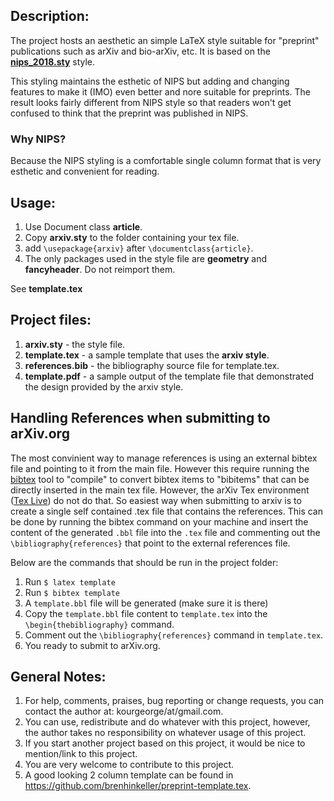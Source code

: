 
## Description:

The project hosts an aesthetic an simple LaTeX style suitable for "preprint" publications such as arXiv and bio-arXiv, etc. 
It is based on the [**nips_2018.sty**](https://media.nips.cc/Conferences/NIPS2018/Styles/nips_2018.sty) style.

This styling maintains the esthetic of NIPS but adding and changing features to make it (IMO) even better and nore suitable for preprints.
The result looks fairly different from NIPS style so that readers won't get confused to think that the preprint was published in NIPS. 

### Why NIPS? 
Because the NIPS styling is a comfortable single column format that is very esthetic and convenient for reading.

## Usage:
1. Use Document class **article**. 
2. Copy **arxiv.sty** to the folder containing your tex file.
3. add `\usepackage{arxiv}` after `\documentclass{article}`.
4. The only packages used in the style file are **geometry** and **fancyheader**. Do not reimport them.

See **template.tex** 

## Project files:
1. **arxiv.sty** - the style file.
2. **template.tex** - a sample template that uses the **arxiv style**.
3. **references.bib** - the bibliography source file for template.tex.
4. **template.pdf** - a sample output of the template file that demonstrated the design provided by the arxiv style.


## Handling References when submitting to arXiv.org
The most convinient way to manage references is using an external bibtex file and pointing to it from the main file. 
However this require running the [bibtex](http://www.bibtex.org/) tool to "compile" to convert bibtex items to "bibitems" that can be directly inserted in the main tex file. 
However, the arXiv Tex environment ([Tex Live](https://www.tug.org/texlive/)) do not do that. 
So easiest way when submitting to arxiv is to create a single self contained .tex file that contains the references.
This can be done by running the bibtex command on your machine and insert the content of the generated `.bbl` file into the `.tex` file and commenting out the `\bibliography{references}` that point to the external references file.

Below are the commands that should be run in the project folder:
1. Run `$ latex template`
2. Run `$ bibtex template`
3. A `template.bbl` file will be generated (make sure it is there)
4. Copy the `template.bbl` file content to `template.tex` into the `\begin{thebibliography}` command.
5. Comment out the `\bibliography{references}` command in `template.tex`.
6. You ready to submit to arXiv.org.


## General Notes:
1. For help, comments, praises, bug reporting or change requests, you can contact the author at: kourgeorge/at/gmail.com.
2. You can use, redistribute and do whatever with this project, however, the author takes no responsibility on whatever usage of this project.
3. If you start another project based on this project, it would be nice to mention/link to this project.
4. You are very welcome to contribute to this project.
5. A good looking 2 column template can be found in https://github.com/brenhinkeller/preprint-template.tex.
